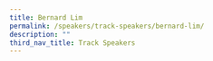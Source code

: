```yaml
---
title: Bernard Lim
permalink: /speakers/track-speakers/bernard-lim/
description: ""
third_nav_title: Track Speakers
---
```

